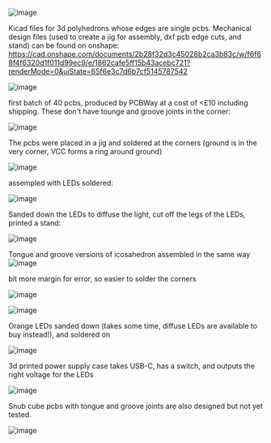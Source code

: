 ![image](https://github.com/ChristianFieldhouse/pcb_polyhedra/assets/48842799/99b6ce5a-3d32-467f-a1b7-75f2d7c1d1ba)


Kicad files for 3d polyhedrons whose edges are single pcbs.
Mechanical design files (used to create a jig for assembly, dxf pcb edge cuts, and stand) can be found on onshape: https://cad.onshape.com/documents/2b28f32d3c45028b2ca3b83c/w/f6f68f4f6320d1f011d99ec9/e/1862cafe5ff15b43acebc721?renderMode=0&uiState=65f6e3c7d6b7cf5145787542

![image](https://github.com/ChristianFieldhouse/pcb_polyhedra/assets/48842799/614e0ea4-439a-4f0f-b056-b7cf229022aa)

first batch of 40 pcbs, produced by PCBWay at a cost of <£10 including shipping. These don't have tounge and groove joints in the corner:

![image](https://github.com/ChristianFieldhouse/pcb_polyhedra/assets/48842799/864e8ad5-53d0-4f2f-9214-43918d8a1574)

The pcbs were placed in a jig and soldered at the corners (ground is in the very corner, VCC forms a ring around ground)

![image](https://github.com/ChristianFieldhouse/pcb_polyhedra/assets/48842799/1b118f09-8745-42cc-86f6-a2c53c70dc6f)

assempled with LEDs soldered:

![image](https://github.com/ChristianFieldhouse/pcb_polyhedra/assets/48842799/aea41c13-585b-40f9-bf89-64efdde9c6f7)

Sanded down the LEDs to diffuse the light, cut off the legs of the LEDs, printed a stand:

![image](https://github.com/ChristianFieldhouse/pcb_polyhedra/assets/48842799/271faa6d-e693-431f-802f-ff9fc1579d36)

Tongue and groove versions of icosahedron assembled in the same way
![image](https://github.com/ChristianFieldhouse/pcb_polyhedra/assets/48842799/16d18369-a8a3-4690-be7b-b16b9d541561)

bit more margin for error, so easier to solder the corners

![image](https://github.com/ChristianFieldhouse/pcb_polyhedra/assets/48842799/ead1599b-2cb5-4f34-881b-5941fe0bbbf5)

![image](https://github.com/ChristianFieldhouse/pcb_polyhedra/assets/48842799/b0c43422-f7a0-4fa6-be08-9e51c6d0902b)

Orange LEDs sanded down (takes some time, diffuse LEDs are available to buy instead!), and soldered on

![image](https://github.com/ChristianFieldhouse/pcb_polyhedra/assets/48842799/8cc91033-5d2a-4f55-9cc9-a3e050c855c2)

3d printed power supply case takes USB-C, has a switch, and outputs the right voltage for the LEDs

![image](https://github.com/ChristianFieldhouse/pcb_polyhedra/assets/48842799/95917ec9-b6ad-437c-adf2-79d3f635fa39)

Snub cube pcbs with tongue and groove joints are also designed but not yet tested.

![image](https://github.com/ChristianFieldhouse/pcb_polyhedra/assets/48842799/88e9b076-863f-4e44-8376-4284ef3685ef)
